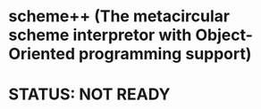 # scheme++ (The metacircular scheme interpretor with Object-Oriented programming support)
# STATUS: NOT READY

